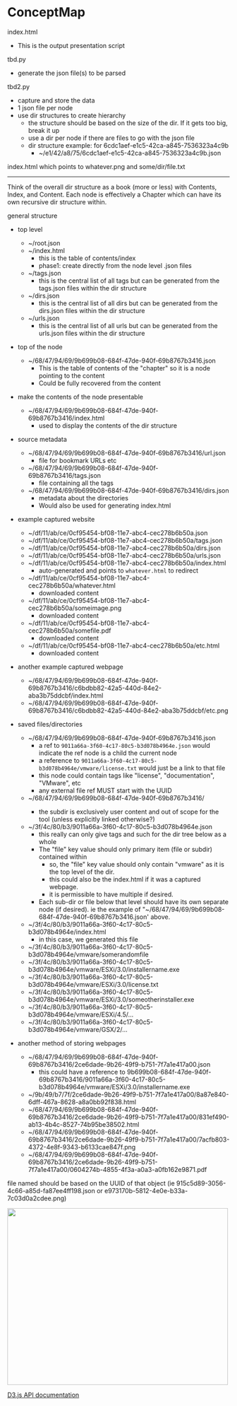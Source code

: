 # ConceptMap

index.html
* This is the output presentation script

tbd.py
* generate the json file(s) to be parsed

tbd2.py
* capture and store the data
* 1 json file per node
* use dir structures to create hierarchy
  * the structure should be based on the size of the dir.  If it gets too big, break it up
  * use a dir per node if there are files to go with the json file
  * dir structure example:  for 6cdc1aef-e1c5-42ca-a845-7536323a4c9b
    * ~/e1/42/a8/75/6cdc1aef-e1c5-42ca-a845-7536323a4c9b.json

index.html
which points to whatever.png and some/dir/file.txt

---

Think of the overall dir structure as a book (more or less) with Contents, Index, and Content.  Each node is effectively a Chapter which can have its own recursive dir structure within.

general structure
* top level
  * ~/root.json
  * ~/index.html
    * this is the table of contents/index
    * phase1:  create directly from the node level .json files
  * ~/tags.json
    * this is the central list of all tags but can be generated from the tags.json files within the dir structure
  * ~/dirs.json
    * this is the central list of all dirs but can be generated from the dirs.json files within the dir structure
  * ~/urls.json
    * this is the central list of all urls but can be generated from the urls.json files within the dir structure

* top of the node
  * ~/68/47/94/69/9b699b08-684f-47de-940f-69b8767b3416.json
    * This is the table of contents of the "chapter" so it is a node pointing to the content
    * Could be fully recovered from the content

* make the contents of the node presentable
  * ~/68/47/94/69/9b699b08-684f-47de-940f-69b8767b3416/index.html
    * used to display the contents of the dir structure

* source metadata
  * ~/68/47/94/69/9b699b08-684f-47de-940f-69b8767b3416/url.json
    * file for bookmark URLs etc
  * ~/68/47/94/69/9b699b08-684f-47de-940f-69b8767b3416/tags.json
    * file containing all the tags
  * ~/68/47/94/69/9b699b08-684f-47de-940f-69b8767b3416/dirs.json
    * metadata about the directories
    * Would also be used for generating index.html

* example captured website
  * ~/df/11/ab/ce/0cf95454-bf08-11e7-abc4-cec278b6b50a.json
  * ~/df/11/ab/ce/0cf95454-bf08-11e7-abc4-cec278b6b50a/tags.json
  * ~/df/11/ab/ce/0cf95454-bf08-11e7-abc4-cec278b6b50a/dirs.json
  * ~/df/11/ab/ce/0cf95454-bf08-11e7-abc4-cec278b6b50a/urls.json
  * ~/df/11/ab/ce/0cf95454-bf08-11e7-abc4-cec278b6b50a/index.html
    * auto-generated and points to `whatever.html` to redirect
  * ~/df/11/ab/ce/0cf95454-bf08-11e7-abc4-cec278b6b50a/whatever.html
    * downloaded content
  * ~/df/11/ab/ce/0cf95454-bf08-11e7-abc4-cec278b6b50a/someimage.png
    * downloaded content
  * ~/df/11/ab/ce/0cf95454-bf08-11e7-abc4-cec278b6b50a/somefile.pdf
    * downloaded content
  * ~/df/11/ab/ce/0cf95454-bf08-11e7-abc4-cec278b6b50a/etc.html
    * downloaded content

* another example captured webpage
  * ~/68/47/94/69/9b699b08-684f-47de-940f-69b8767b3416/c6bdbb82-42a5-440d-84e2-aba3b75ddcbf/index.html
  * ~/68/47/94/69/9b699b08-684f-47de-940f-69b8767b3416/c6bdbb82-42a5-440d-84e2-aba3b75ddcbf/etc.png

* saved files/directories
  * ~/68/47/94/69/9b699b08-684f-47de-940f-69b8767b3416.json
    * a ref to `9011a66a-3f60-4c17-80c5-b3d078b4964e.json` would indicate the ref node is a child the current node
    * a reference to `9011a66a-3f60-4c17-80c5-b3d078b4964e/vmware/license.txt` would just be a link to that file
    * this node could contain tags like "license", "documentation", "VMware", etc
    * any external file ref MUST start with the UUID
  * ~/68/47/94/69/9b699b08-684f-47de-940f-69b8767b3416/<some additional crap goes here if desired>
    * the subdir is exclusively user content and out of scope for the tool (unless explicitly linked otherwise?)
  * ~/3f/4c/80/b3/9011a66a-3f60-4c17-80c5-b3d078b4964e.json
    * this really can only give tags and such for the dir tree below as a whole
    * The "file" key value should only primary item (file or subdir) contained within
        * so, the "file" key value should only contain "vmware" as it is the top level of the dir.
        * this could also be the index.html if it was a captured webpage.
        * it is permissible to have multiple if desired.
    * Each sub-dir or file below that level should have its own separate node (if desired).  ie the example of "~/68/47/94/69/9b699b08-684f-47de-940f-69b8767b3416.json' above.
  * ~/3f/4c/80/b3/9011a66a-3f60-4c17-80c5-b3d078b4964e/index.html
    * in this case, we generated this file
  * ~/3f/4c/80/b3/9011a66a-3f60-4c17-80c5-b3d078b4964e/vmware/somerandomfile
  * ~/3f/4c/80/b3/9011a66a-3f60-4c17-80c5-b3d078b4964e/vmware/ESXi/3.0/installername.exe
  * ~/3f/4c/80/b3/9011a66a-3f60-4c17-80c5-b3d078b4964e/vmware/ESXi/3.0/license.txt
  * ~/3f/4c/80/b3/9011a66a-3f60-4c17-80c5-b3d078b4964e/vmware/ESXi/3.0/someotherinstaller.exe
  * ~/3f/4c/80/b3/9011a66a-3f60-4c17-80c5-b3d078b4964e/vmware/ESXi/4.5/...
  * ~/3f/4c/80/b3/9011a66a-3f60-4c17-80c5-b3d078b4964e/vmware/GSX/2/...
  
* another method of storing webpages
  * ~/68/47/94/69/9b699b08-684f-47de-940f-69b8767b3416/2ce6dade-9b26-49f9-b751-7f7a1e417a00.json
    * this could have a reference to 9b699b08-684f-47de-940f-69b8767b3416/9011a66a-3f60-4c17-80c5-b3d078b4964e/vmware/ESXi/3.0/installername.exe
  * ~/9b/49/b7/7f/2ce6dade-9b26-49f9-b751-7f7a1e417a00/8a87e840-6dff-467a-8628-a8a0bb92f838.html
  * ~/68/47/94/69/9b699b08-684f-47de-940f-69b8767b3416/2ce6dade-9b26-49f9-b751-7f7a1e417a00/831ef490-ab13-4b4c-8527-74b95be38502.html
  * ~/68/47/94/69/9b699b08-684f-47de-940f-69b8767b3416/2ce6dade-9b26-49f9-b751-7f7a1e417a00/7acfb803-4372-4e8f-9343-b6133cae847f.png
  * ~/68/47/94/69/9b699b08-684f-47de-940f-69b8767b3416/2ce6dade-9b26-49f9-b751-7f7a1e417a00/0604274b-4855-4f3a-a0a3-a0fb162e9871.pdf
  

file named should be based on the UUID of that object (ie 915c5d89-3056-4c66-a85d-fa87ee4ff198.json or e973170b-5812-4e0e-b33a-7c03d0a2cdee.png)

<img src="https://imgs.xkcd.com/comics/digital_resource_lifespan_2x.png" align="center" width="500" height="400">



[D3.js API documentation](https://github.com/d3/d3/blob/master/API.md)
